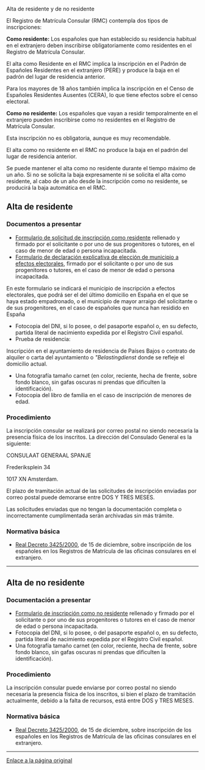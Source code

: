  Alta de residente y de no residente

  El Registro de Matrícula Consular (RMC) contempla dos tipos de inscripciones:

 **Como residente:** Los españoles que han establecido su residencia habitual en el extranjero deben inscribirse obligatoriamente como residentes en el Registro de Matrícula Consular.

 El alta como Residente en el RMC implica la inscripción en el Padrón de Españoles Residentes en el extranjero (PERE) y produce la baja en el padrón del lugar de residencia anterior. 

 Para los mayores de 18 años también implica la inscripción en el Censo de Españoles Residentes Ausentes (CERA), lo que tiene efectos sobre el censo electoral.

 **Como no residente:** Los españoles que vayan a residir temporalmente en el extranjero pueden inscribirse como no residentes en el Registro de Matrícula Consular. 

 Esta inscripción no es obligatoria, aunque es muy recomendable.

 El alta como no residente en el RMC no produce la baja en el padrón del lugar de residencia anterior.

 Se puede mantener el alta como no residente durante el tiempo máximo de un año. Si no se solicita la baja expresamente ni se solicita el alta como residente, al cabo de un año desde la inscripción como no residente, se producirá la baja automática en el RMC.

 Alta de residente
-----------------

 ### Documentos a presentar

 * [Formulario de solicitud de inscripción como residente](https://www.exteriores.gob.es/Documents/DocumentosSC/Inscripci%C3%B3n%20Consular/02.01._SOLICITUD%20DE%20INSCRIPCION%20COMO%20RESIDENTE_v3.pdf) rellenado y firmado por el solicitante o por uno de sus progenitores o tutores, en el caso de menor de edad o persona incapacitada.
* [Formulario de declaración explicativa de elección de municipio a efectos electorales](https://www.exteriores.gob.es/Documents/DocumentosSC/Inscripci%C3%B3n%20Consular/Declaracionexplicativa_PERECERA_12abr21.pdf), firmado por el solicitante o por uno de sus progenitores o tutores, en el caso de menor de edad o persona incapacitada.

 En este formulario se indicará el municipio de inscripción a efectos electorales, que podrá ser el del último domicilio en España en el que se haya estado empadronado, o el municipio de mayor arraigo del solicitante o de sus progenitores, en el caso de españoles que nunca han residido en España
* Fotocopia del DNI, si lo posee, o del pasaporte español o, en su defecto, partida literal de nacimiento expedida por el Registro Civil español.
* Prueba de residencia:

 Inscripción en el ayuntamiento de residencia de Países Bajos o contrato de alquiler o carta del ayuntamiento o *"Belastingdienst* donde se refleje el domicilio actual.
* Una fotografía tamaño carnet (en color, reciente, hecha de frente, sobre fondo blanco, sin gafas oscuras ni prendas que dificulten la identificación).
* Fotocopia del libro de familia en el caso de inscripción de menores de edad.

 ### Procedimiento

 La inscripción consular se realizará por correo postal no siendo necesaria la presencia física de los inscritos. La dirección del Consulado General es la siguiente:

CONSULAAT GENERAAL SPANJE

Frederiksplein 34

1017 XN Amsterdam.

El plazo de tramitación actual de las solicitudes de inscripción enviadas por correo postal puede demorarse entre DOS Y TRES MESES.

Las solicitudes enviadas que no tengan la documentación completa o incorrectamente cumplimentada serán archivadas sin más trámite.

 ### Normativa básica

 * [Real Decreto 3425/2000](https://www.boe.es/buscar/doc.php?id=BOE-A-2001-174), de 15 de diciembre, sobre inscripción de los españoles en los Registros de Matrícula de las oficinas consulares en el extranjero.

 

---

 Alta de no residente
--------------------

 ### Documentación a presentar

 * [Formulario de inscripción como no residente](https://www.exteriores.gob.es/Documents/DocumentosSC/Inscripci%C3%B3n%20Consular/02.01.%20SOLICITUD%20DE%20INSCRIPCION%20COMO%20NO%20%20RESIDENTE_v3.pdf) rellenado y firmado por el solicitante o por uno de sus progenitores o tutores en el caso de menor de edad o persona incapacitada.
* Fotocopia del DNI, si lo posee, o del pasaporte español o, en su defecto, partida literal de nacimiento expedida por el Registro Civil español.
* Una fotografía tamaño carnet (en color, reciente, hecha de frente, sobre fondo blanco, sin gafas oscuras ni prendas que dificulten la identificación).

 ### Procedimiento

 La inscripción consular puede enviarse por correo postal no siendo necesaria la presencia física de los inscritos, si bien el plazo de tramitación actualmente, debido a la falta de recursos, está entre DOS y TRES MESES.

 ### Normativa básica

 * [Real Decreto 3425/2000](https://www.boe.es/buscar/doc.php?id=BOE-A-2001-174), de 15 de diciembre, sobre inscripción de los españoles en los Registros de Matrícula de las oficinas consulares en el extranjero.

 

---

  [Enlace a la página original](https://www.exteriores.gob.es/Consulados/amsterdam/es/ServiciosConsulares/Paginas/index.aspx?scco=Pa%C3%ADses+Bajos&scd=9&scca=Inscripci%C3%B3n%20Consular&scs=Alta%20de%20residente%20y%20de%20no%20residente)
